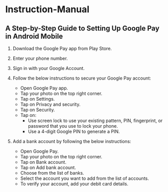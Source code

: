 # Instruction-Manual
## A Step-by-Step Guide to Setting Up Google Pay in Android Mobile
1. Download the Google Pay app from Play Store.
2. Enter your phone number.
3. Sign in with your Google Account.
4. Follow the below instructions to secure your Google Pay account:
   - Open Google Pay app. 
   - Tap your photo on the top right corner.
   - Tap on Settings.
   - Tap on Privacy and security.
   - Tap on Security.
   - Tap on:
      - Use screen lock to use your existing pattern, PIN, fingerprint, or password that you use to lock your phone.
      - Use a 4-digit Google PIN to generate a PIN.

6. Add a bank account by following the below instructions:
   - Open Google Pay.
   - Tap your photo on the top right corner.
   - Tap on Bank account.
   - Tap on Add bank account.
   - Choose from the list of banks.
   - Select the account you want to add from the list of accounts.
   - To verify your account, add your debit card details.

